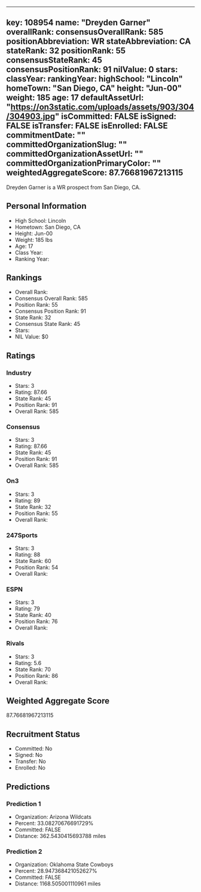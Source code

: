 ---
  key: 108954
  name: "Dreyden Garner"
  overallRank: 
  consensusOverallRank: 585
  positionAbbreviation: WR
  stateAbbreviation: CA
  stateRank: 32
  positionRank: 55
  consensusStateRank: 45
  consensusPositionRank: 91
  nilValue: 0
  stars: 
  classYear: 
  rankingYear: 
  highSchool: "Lincoln"
  homeTown: "San Diego, CA"
  height: "Jun-00"
  weight: 185
  age: 17
  defaultAssetUrl: "https://on3static.com/uploads/assets/903/304/304903.jpg"
  isCommitted: FALSE
  isSigned: FALSE
  isTransfer: FALSE
  isEnrolled: FALSE
  commitmentDate: ""
  committedOrganizationSlug: ""
  committedOrganizationAssetUrl: ""
  committedOrganizationPrimaryColor: ""
  weightedAggregateScore: 87.76681967213115
  ---
  
  Dreyden Garner is a WR prospect from San Diego, CA.
  
  ## Personal Information
  - High School: Lincoln
  - Hometown: San Diego, CA
  - Height: Jun-00
  - Weight: 185 lbs
  - Age: 17
  - Class Year: 
  - Ranking Year: 
  
  ## Rankings
  - Overall Rank: 
  - Consensus Overall Rank: 585
  - Position Rank: 55
  - Consensus Position Rank: 91
  - State Rank: 32
  - Consensus State Rank: 45
  - Stars: 
  - NIL Value: $0
  
  ## Ratings
  
  ### Industry
  - Stars: 3
  - Rating: 87.66
  - State Rank: 45
  - Position Rank: 91
  - Overall Rank: 585
  
  ### Consensus
  - Stars: 3
  - Rating: 87.66
  - State Rank: 45
  - Position Rank: 91
  - Overall Rank: 585
  
  ### On3
  - Stars: 3
  - Rating: 89
  - State Rank: 32
  - Position Rank: 55
  - Overall Rank: 
  
  ### 247Sports
  - Stars: 3
  - Rating: 88
  - State Rank: 60
  - Position Rank: 54
  - Overall Rank: 
  
  ### ESPN
  - Stars: 3
  - Rating: 79
  - State Rank: 40
  - Position Rank: 76
  - Overall Rank: 
  
  ### Rivals
  - Stars: 3
  - Rating: 5.6
  - State Rank: 70
  - Position Rank: 86
  - Overall Rank: 
  
  ## Weighted Aggregate Score
  87.76681967213115
  
  ## Recruitment Status
  - Committed: No
  - Signed: No
  - Transfer: No
  - Enrolled: No
  
  
  
  ## Predictions
  
  ### Prediction 1
  - Organization: Arizona Wildcats
  - Percent: 33.08270676691729%
  - Committed: FALSE
  - Distance: 362.5430415693788 miles
  
  ### Prediction 2
  - Organization: Oklahoma State Cowboys
  - Percent: 28.947368421052627%
  - Committed: FALSE
  - Distance: 1168.505001110961 miles
  